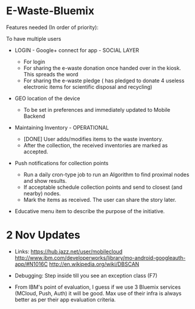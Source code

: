 E-Waste-Bluemix
===============
Features needed (In order of priority):

To have multiple users
* LOGIN - Google+ connect for app - SOCIAL LAYER
	* For login
	* For sharing the e-waste donation once handed over in the kiosk. This spreads the word
	* For sharing the e-waste pledge (<Name> has pledged to donate 4 useless electronic items for scientific disposal and recycling)

* GEO location of the device
	* To be set in preferences and immediately updated to Mobile Backend

* Maintaining Inventory - OPERATIONAL
	* [DONE] User adds/modifies items to the waste inventory.
	* After the collection, the received inventories are marked as accepted.

* Push notifications for collection points
	* Run a daily cron-type job to run an Algorithm to find proximal nodes and show results.
	* If acceptable schedule collection points and send to closest (and nearby) nodes.
	* Mark the items as received. The user can share the story later.


* Educative menu item to describe the purpose of the initiative.


2 Nov Updates
=============
* Links:
https://hub.jazz.net/user/mobilecloud
http://www.ibm.com/developerworks/library/mo-android-googleauth-app/#N1016C
http://en.wikipedia.org/wiki/DBSCAN

* Debugging: Step inside till you see an exception class (F7)

* From IBM's point of evaluation, I guess if we use 3 Bluemix services (MCloud, Push, Auth) it will be good. Max use of their infra is always better as per their app evaluation criteria.